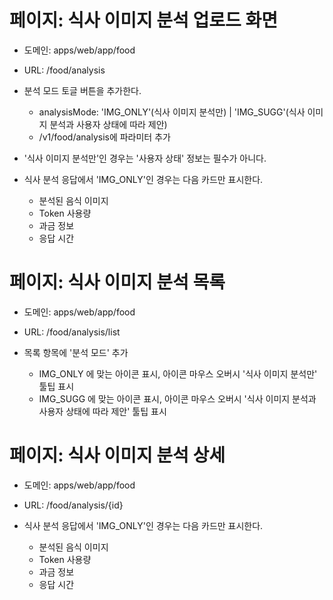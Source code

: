 # 페이지: 식사 이미지 분석 업로드 화면

- 도메인: apps/web/app/food
- URL: /food/analysis

- 분석 모드 토글 버튼을 추가한다.
  - analysisMode: 'IMG_ONLY'(식사 이미지 분석만) | 'IMG_SUGG'(식사 이미지 분석과 사용자 상태에 따라 제안)
  - /v1/food/analysis에 파라미터 추가
- '식사 이미지 분석만'인 경우는 '사용자 상태' 정보는 필수가 아니다.
- 식사 분석 응답에서 'IMG_ONLY'인 경우는 다음 카드만 표시한다.
  - 분석된 음식 이미지
  - Token 사용량
  - 과금 정보
  - 응답 시간

# 페이지: 식사 이미지 분석 목록

- 도메인: apps/web/app/food
- URL: /food/analysis/list

- 목록 항목에 '분석 모드' 추가
  - IMG_ONLY 에 맞는 아이콘 표시, 아이콘 마우스 오버시 '식사 이미지 분석만' 툴팁 표시
  - IMG_SUGG 에 맞는 아이콘 표시, 아이콘 마우스 오버시 '식사 이미지 분석과 사용자 상태에 따라 제안' 툴팁 표시

# 페이지: 식사 이미지 분석 상세

- 도메인: apps/web/app/food
- URL: /food/analysis/{id}

- 식사 분석 응답에서 'IMG_ONLY'인 경우는 다음 카드만 표시한다.
  - 분석된 음식 이미지
  - Token 사용량
  - 과금 정보
  - 응답 시간
